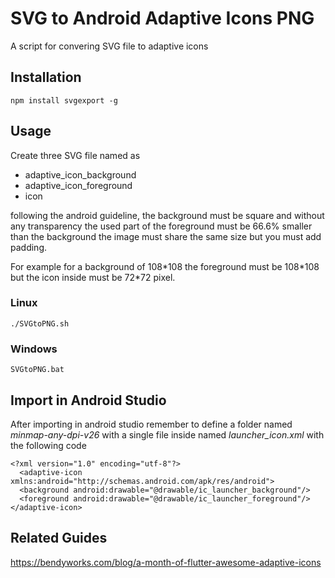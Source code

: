# SVG to Android Adaptive Icons PNG
A script for convering SVG file to adaptive icons


## Installation

```
npm install svgexport -g
```

## Usage
Create three SVG file named as 

* adaptive_icon_background
* adaptive_icon_foreground
* icon

following the android guideline, the background must be square and without any transparency the used part of the foreground must be 66.6% smaller than the background the image must share the same size but you must add padding.

For example for a background of 108\*108 the foreground must be 108\*108 but the icon inside must be 72\*72 pixel.

### Linux
```
./SVGtoPNG.sh
```


### Windows
```
SVGtoPNG.bat
```

## Import in Android Studio
After importing in android studio remember to define a folder named *minmap-any-dpi-v26*
with a single file inside named *launcher_icon.xml* with the following code

```
<?xml version="1.0" encoding="utf-8"?>
  <adaptive-icon xmlns:android="http://schemas.android.com/apk/res/android">
  <background android:drawable="@drawable/ic_launcher_background"/>
  <foreground android:drawable="@drawable/ic_launcher_foreground"/>
</adaptive-icon>
```

## Related Guides

https://bendyworks.com/blog/a-month-of-flutter-awesome-adaptive-icons
